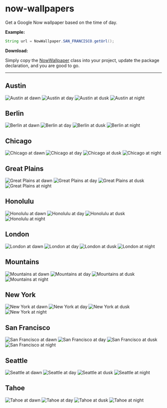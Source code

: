 # now-wallpapers
Get a Google Now wallpaper based on the time of day.

**Example:**
```java
String url = NowWallpaper.SAN_FRANCISCO.getUrl();
```

**Download:**

Simply copy the [NowWallpaper](https://raw.githubusercontent.com/jaredrummler/now-wallpapers/master/src/main/java/com/jaredrummler/wallpapers/googlenow/NowWallpaper.java) class into your project, update the package declaration, and you are good to go.

___

Austin
------
![Austin at dawn](google-now-wallpapers/888px/austin_dawn.jpg?raw=true "Austin at dawn")
![Austin at day](google-now-wallpapers/888px/austin_day.jpg?raw=true "Austin at day")
![Austin at dusk](google-now-wallpapers/888px/austin_dusk.jpg?raw=true "Austin at dusk")
![Austin at night](google-now-wallpapers/888px/austin_night.jpg?raw=true "Austin at night")

Berlin
------
![Berlin at dawn](google-now-wallpapers/888px/berlin_dawn.jpg?raw=true "Berlin at dawn")
![Berlin at day](google-now-wallpapers/888px/berlin_day.jpg?raw=true "Berlin at day")
![Berlin at dusk](google-now-wallpapers/888px/berlin_dusk.jpg?raw=true "Berlin at dusk")
![Berlin at night](google-now-wallpapers/888px/berlin_night.jpg?raw=true "Berlin at night")

Chicago
-------
![Chicago at dawn](google-now-wallpapers/888px/chicago_dawn.jpg?raw=true "Chicago at dawn")
![Chicago at day](google-now-wallpapers/888px/chicago_day.jpg?raw=true "Chicago at day")
![Chicago at dusk](google-now-wallpapers/888px/chicago_dusk.jpg?raw=true "Chicago at dusk")
![Chicago at night](google-now-wallpapers/888px/chicago_night.jpg?raw=true "Chicago at night")

Great Plains
------------
![Great Plains at dawn](google-now-wallpapers/888px/great_plains_dawn.jpg?raw=true "Great Plains at dawn")
![Great Plains at day](google-now-wallpapers/888px/great_plains_day.jpg?raw=true "Great Plains at day")
![Great Plains at dusk](google-now-wallpapers/888px/great_plains_dusk.jpg?raw=true "Great Plains at dusk")
![Great Plains at night](google-now-wallpapers/888px/great_plains_night.jpg?raw=true "Great Plains at night")

Honolulu
--------
![Honolulu at dawn](google-now-wallpapers/888px/honolulu_dawn.jpg?raw=true "Honolulu at dawn")
![Honolulu at day](google-now-wallpapers/888px/honolulu_day.jpg?raw=true "Honolulu at day")
![Honolulu at dusk](google-now-wallpapers/888px/honolulu_dusk.jpg?raw=true "Honolulu at dusk")
![Honolulu at night](google-now-wallpapers/888px/honolulu_night.jpg?raw=true "Honolulu at night")

London
------
![London at dawn](google-now-wallpapers/888px/london_dawn.jpg?raw=true "London at dawn")
![London at day](google-now-wallpapers/888px/london_day.jpg?raw=true "London at day")
![London at dusk](google-now-wallpapers/888px/london_dusk.jpg?raw=true "London at dusk")
![London at night](google-now-wallpapers/888px/london_night.jpg?raw=true "London at night")

Mountains
---------
![Mountains at dawn](google-now-wallpapers/888px/mountains_dawn.jpg?raw=true "Mountains at dawn")
![Mountains at day](google-now-wallpapers/888px/mountains_day.jpg?raw=true "Mountains at day")
![Mountains at dusk](google-now-wallpapers/888px/mountains_dusk.jpg?raw=true "Mountains at dusk")
![Mountains at night](google-now-wallpapers/888px/mountains_night.jpg?raw=true "Mountains at night")

New York
--------
![New York at dawn](google-now-wallpapers/888px/new_york_dawn.jpg?raw=true "New York at dawn")
![New York at day](google-now-wallpapers/888px/new_york_day.jpg?raw=true "New York at day")
![New York at dusk](google-now-wallpapers/888px/new_york_dusk.jpg?raw=true "New York at dusk")
![New York at night](google-now-wallpapers/888px/new_york_night.jpg?raw=true "New York at night")

San Francisco
-------------
![San Francisco at dawn](google-now-wallpapers/888px/san_francisco_dawn.jpg?raw=true "San Francisco at dawn")
![San Francisco at day](google-now-wallpapers/888px/san_francisco_day.jpg?raw=true "San Francisco at day")
![San Francisco at dusk](google-now-wallpapers/888px/san_francisco_dusk.jpg?raw=true "San Francisco at dusk")
![San Francisco at night](google-now-wallpapers/888px/san_francisco_night.jpg?raw=true "San Francisco at night")

Seattle
-------
![Seattle at dawn](google-now-wallpapers/888px/seattle_dawn.jpg?raw=true "Seattle at dawn")
![Seattle at day](google-now-wallpapers/888px/seattle_day.jpg?raw=true "Seattle at day")
![Seattle at dusk](google-now-wallpapers/888px/seattle_dusk.jpg?raw=true "Seattle at dusk")
![Seattle at night](google-now-wallpapers/888px/seattle_night.jpg?raw=true "Seattle at night")

Tahoe
-----
![Tahoe at dawn](google-now-wallpapers/888px/tahoe_dawn.jpg?raw=true "Tahoe at dawn")
![Tahoe at day](google-now-wallpapers/888px/tahoe_day.jpg?raw=true "Tahoe at day")
![Tahoe at dusk](google-now-wallpapers/888px/tahoe_dusk.jpg?raw=true "Tahoe at dusk")
![Tahoe at night](google-now-wallpapers/888px/tahoe_night.jpg?raw=true "Tahoe at night")
